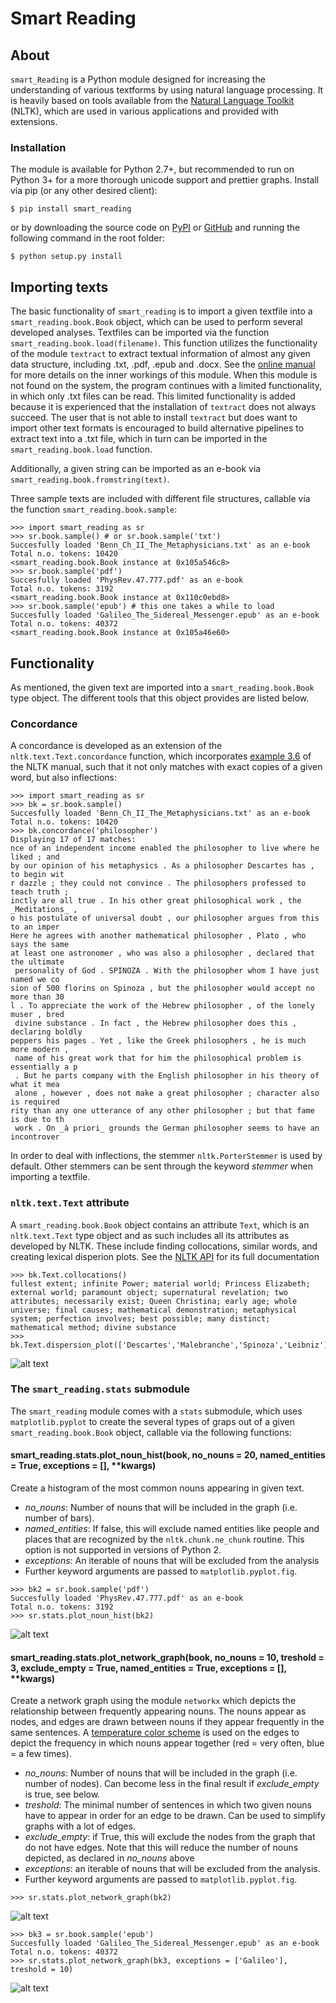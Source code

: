 # Smart Reading

## About

`smart_Reading` is a Python module designed for increasing the understanding of various textforms by using natural language processing. It is heavily based on tools available from the [Natural Language Toolkit](https://www.nltk.org) (NLTK), which are used in various applications and provided with extensions.

### Installation

The module is available for Python 2.7+, but recommended to run on Python 3+ for a more thorough unicode support and prettier graphs. Install via pip (or any other desired client):

```
$ pip install smart_reading
```

or by downloading the source code on [PyPI](https://pypi.org/project/smart-reading/) or [GitHub](https://github.com/andredelft/smart_reading) and running the following command in the root folder:

```
$ python setup.py install
```

## Importing texts

The basic functionality of `smart_reading` is to import a given textfile into a `smart_reading.book.Book` object, which can be used to perform several developed analyses. Textfiles can be imported via the function `smart_reading.book.load(filename)`. This function utilizes the functionality of the module `textract` to extract textual information of almost any given data structure, including .txt, .pdf, .epub and .docx. See the [online manual](https://textract.readthedocs.io/en/stable/) for more details on the inner workings of this module. When this module is not found on the system, the program continues with a limited functionality, in which only .txt files can be read. This limited functionality is added because it is experienced that the installation of `textract` does not always succeed. The user that is not able to install `textract` but does want to import other text formats is encouraged to build alternative pipelines to extract text into a .txt file, which in turn can be imported in the `smart_reading.book.load` function.

Additionally, a given string can be imported as an e-book via `smart_reading.book.fromstring(text)`.

Three sample texts are included with different file structures, callable via the function `smart_reading.book.sample`:

```pycon
>>> import smart_reading as sr
>>> sr.book.sample() # or sr.book.sample('txt')
Succesfully loaded 'Benn_Ch_II_The_Metaphysicians.txt' as an e-book
Total n.o. tokens: 10420
<smart_reading.book.Book instance at 0x105a546c8>
>>> sr.book.sample('pdf')
Succesfully loaded 'PhysRev.47.777.pdf' as an e-book
Total n.o. tokens: 3192
<smart_reading.book.Book instance at 0x110c0ebd8>
>>> sr.book.sample('epub') # this one takes a while to load
Succesfully loaded 'Galileo_The_Sidereal_Messenger.epub' as an e-book
Total n.o. tokens: 40372
<smart_reading.book.Book instance at 0x105a46e60>
```

## Functionality

As mentioned, the given text are imported into a `smart_reading.book.Book` type object. The different tools that this object provides are listed below.

### Concordance

A concordance is developed as an extension of the `nltk.text.Text.concordance` function, which incorporates [example 3.6](http://www.nltk.org/book/ch03.html#code-stemmer-indexing) of the NLTK manual, such that it not only matches with exact copies of a given word, but also inflections:

```pycon
>>> import smart_reading as sr
>>> bk = sr.book.sample()
Succesfully loaded 'Benn_Ch_II_The_Metaphysicians.txt' as an e-book
Total n.o. tokens: 10420
>>> bk.concordance('philosopher')
Displaying 17 of 17 matches:
nce of an independent income enabled the philosopher to live where he liked ; and
by our opinion of his metaphysics . As a philosopher Descartes has , to begin wit
r dazzle ; they could not convince . The philosophers professed to teach truth ; 
inctly are all true . In his other great philosophical work , the _Meditations_ ,
o his postulate of universal doubt , our philosopher argues from this to an imper
Here he agrees with another mathematical philosopher , Plato , who says the same 
at least one astronomer , who was also a philosopher , declared that the ultimate
 personality of God . SPINOZA . With the philosopher whom I have just named we co
sion of 500 florins on Spinoza , but the philosopher would accept no more than 30
l . To appreciate the work of the Hebrew philosopher , of the lonely muser , bred
 divine substance . In fact , the Hebrew philosopher does this , declaring boldly
peppers his pages . Yet , like the Greek philosophers , he is much more modern , 
 name of his great work that for him the philosophical problem is essentially a p
 . But he parts company with the English philosopher in his theory of what it mea
 alone , however , does not make a great philosopher ; character also is required
rity than any one utterance of any other philosopher ; but that fame is due to th
 work . On _à priori_ grounds the German philosopher seems to have an incontrover
```

In order to deal with inflections, the stemmer `nltk.PorterStemmer` is used by default. Other stemmers can be sent through the keyword *stemmer* when importing a textfile.

### `nltk.text.Text` attribute

A `smart_reading.book.Book` object contains an attribute `Text`, which is an `nltk.text.Text` type object and as such includes all its attributes as developed by NLTK. These include finding collocations, similar words, and creating lexical disperion plots. See the [NLTK API](https://www.nltk.org/api/nltk.html#nltk.text.Text) for its full documentation

```pycon
>>> bk.Text.collocations()
fullest extent; infinite Power; material world; Princess Elizabeth;
external world; paramount object; supernatural revelation; two
attributes; necessarily exist; Queen Christina; early age; whole
universe; final causes; mathematical demonstration; metaphysical
system; perfection involves; best possible; many distinct;
mathematical method; divine substance
>>> bk.Text.dispersion_plot(['Descartes','Malebranche','Spinoza','Leibniz'])
```
![alt text](https://i.imgur.com/TgGu656.png "Lexical Dispersion Plot")

### The `smart_reading.stats` submodule

The `smart_reading` module comes with a `stats` submodule, which uses `matplotlib.pyplot` to create the several types of graps out of a given `smart_reading.book.Book` object, callable via the following functions:

#### smart_reading.stats.plot_noun_hist(book, no_nouns = 20, named_entities = True, exceptions = [], **kwargs)

Create a histogram of the most common nouns appearing in given text.
* *no_nouns*: Number of nouns that will be included in the graph (i.e. number of bars).
* *named_entities*: If false, this will exclude named entities like people and places that are recognized by the `nltk.chunk.ne_chunk` routine. This option is not supported in versions of Python 2.
* *exceptions*: An iterable of nouns that will be excluded from the analysis
* Further keyword arguments are passed to `matplotlib.pyplot.fig`.

```pycon
>>> bk2 = sr.book.sample('pdf')
Succesfully loaded 'PhysRev.47.777.pdf' as an e-book
Total n.o. tokens: 3192
>>> sr.stats.plot_noun_hist(bk2)
```
![alt text](https://imgur.com/fRlb1aw.png "Frequency Plot")

#### smart_reading.stats.plot_network_graph(book, no_nouns = 10, treshold = 3, exclude_empty = True, named_entities = True, exceptions = [], **kwargs)

Create a network graph using the module `networkx` which depicts the relationship between frequently appearing nouns. The nouns appear as nodes, and edges are drawn between nouns if they appear frequently in the same sentences. A [temperature color scheme](https://en.wikipedia.org/wiki/Color_temperature) is used on the edges to depict the frequency in which nouns appear together (red = very often, blue = a few times).
* *no_nouns*: Number of nouns that will be included in the graph (i.e. number of nodes). Can become less in the final result if *exclude_empty* is true, see below.
* *treshold*: The minimal number of sentences in which two given nouns have to appear in order for an edge to be drawn. Can be used to simplify graphs with a lot of edges.
* *exclude_empty*: if True, this will exclude the nodes from the graph that do not have edges. Note that this will reduce the number of nouns depicted, as declared in *no_nouns* above
* *exceptions*: an iterable of nouns that will be excluded from the analysis.
* Further keyword arguments are passed to `matplotlib.pyplot.fig`.

```pycon
>>> sr.stats.plot_network_graph(bk2)
```
![alt text](https://imgur.com/pRA0yy2.png "Network Graph")
```pycon
>>> bk3 = sr.book.sample('epub')
Succesfully loaded 'Galileo_The_Sidereal_Messenger.epub' as an e-book
Total n.o. tokens: 40372
>>> sr.stats.plot_network_graph(bk3, exceptions = ['Galileo'], treshold = 10)
```
![alt text](https://imgur.com/NdG4vIs.png "Network Graph")